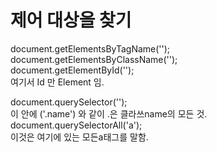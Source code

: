 # 제어 대상을 찾기

document.getElementsByTagName\(''\);  
document.getElementsByClassName\(''\);  
document.getElementById\(''\);  
여기서 Id 만 Element 임.



document.querySelector\(''\);  
이 안에 \('.name'\) 와 같이 .은 클라쓰name의 모든 것.  
document.querySelectorAll\('a'\);  
이것은 여기에 있는 모든a태그를 말함.

